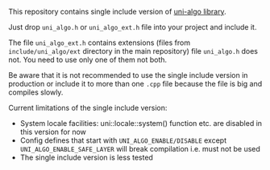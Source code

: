 This repository contains single include version of [uni-algo library](https://github.com/uni-algo/uni-algo).

Just drop `uni_algo.h` or `uni_algo_ext.h` file into your project and include it.

The file `uni_algo_ext.h` contains extensions (files from `include/uni_algo/ext` directory in the main repository) file `uni_algo.h` does not.
You need to use only one of them not both.

Be aware that it is not recommended to use the single include version in production or include it to more than one `.cpp` file because the file is big and compiles slowly.

Current limitations of the single include version:
- System locale facilities: uni::locale::system() function etc. are disabled in this version for now
- Config defines that start with `UNI_ALGO_ENABLE/DISABLE` except `UNI_ALGO_ENABLE_SAFE_LAYER` will break compilation i.e. must not be used
- The single include version is less tested
